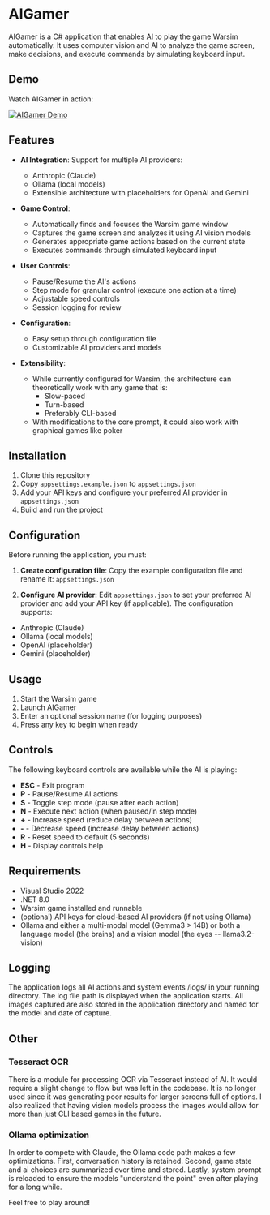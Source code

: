 # AIGamer

AIGamer is a C# application that enables AI to play the game Warsim automatically. It uses computer vision and AI to analyze the game screen, make decisions, and execute commands by simulating keyboard input.

## Demo

Watch AIGamer in action:

[![AIGamer Demo](https://img.youtube.com/vi/yU4_c-OXhMY/0.jpg)](https://www.youtube.com/watch?v=yU4_c-OXhMY)

## Features

- **AI Integration**: Support for multiple AI providers:
  - Anthropic (Claude)
  - Ollama (local models)
  - Extensible architecture with placeholders for OpenAI and Gemini
  
- **Game Control**:
  - Automatically finds and focuses the Warsim game window
  - Captures the game screen and analyzes it using AI vision models
  - Generates appropriate game actions based on the current state
  - Executes commands through simulated keyboard input
  
- **User Controls**:
  - Pause/Resume the AI's actions
  - Step mode for granular control (execute one action at a time)
  - Adjustable speed controls
  - Session logging for review
  
- **Configuration**:
  - Easy setup through configuration file
  - Customizable AI providers and models
  
- **Extensibility**:
  - While currently configured for Warsim, the architecture can theoretically work with any game that is:
    - Slow-paced
    - Turn-based
    - Preferably CLI-based
  - With modifications to the core prompt, it could also work with graphical games like poker

## Installation

1. Clone this repository
2. Copy `appsettings.example.json` to `appsettings.json`
3. Add your API keys and configure your preferred AI provider in `appsettings.json`
4. Build and run the project

## Configuration

Before running the application, you must:

1. **Create configuration file**: Copy the example configuration file and rename it: `appsettings.json`

2. **Configure AI provider**: Edit `appsettings.json` to set your preferred AI provider and add your API key (if applicable). The configuration supports:
- Anthropic (Claude)
- Ollama (local models)
- OpenAI (placeholder)
- Gemini (placeholder)

## Usage

1. Start the Warsim game
2. Launch AIGamer
3. Enter an optional session name (for logging purposes)
4. Press any key to begin when ready

## Controls

The following keyboard controls are available while the AI is playing:

- **ESC** - Exit program
- **P** - Pause/Resume AI actions
- **S** - Toggle step mode (pause after each action)
- **N** - Execute next action (when paused/in step mode)
- **+** - Increase speed (reduce delay between actions)
- **-** - Decrease speed (increase delay between actions)
- **R** - Reset speed to default (5 seconds)
- **H** - Display controls help

## Requirements

- Visual Studio 2022
- .NET 8.0
- Warsim game installed and runnable
- (optional) API keys for cloud-based AI providers (if not using Ollama)
- Ollama and either a multi-modal model (Gemma3 > 14B) or both a language model (the brains) and a vision model (the eyes -- llama3.2-vision)

## Logging

The application logs all AI actions and system events /logs/ in your running directory. The log file path is displayed when the application starts. All images captured are also stored in the application directory and named for the model and date of capture.

## Other
### Tesseract OCR
There is a module for processing OCR via Tesseract instead of AI. It would require a slight change to flow but was left in the codebase. It is no longer used since it was generating poor results for larger screens full of options. I also realized that having vision models process the images would allow for more than just CLI based games in the future.

### Ollama optimization
In order to compete with Claude, the Ollama code path makes a few optimizations. First, conversation history is retained. Second, game state and ai choices are summarized over time and stored. Lastly, system prompt is reloaded to ensure the models "understand the point" even after playing for a long while. 

Feel free to play around! 
